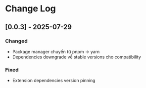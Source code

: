 # Change Log

## [0.0.3] - 2025-07-29

### Changed

- Package manager chuyển từ pnpm → yarn
- Dependencies downgrade về stable versions cho compatibility

### Fixed

- Extension dependencies version pinning
